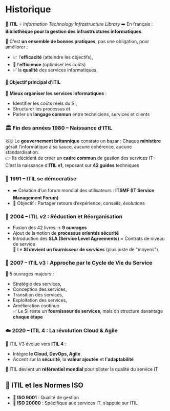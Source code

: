 # Historique

📌 **ITIL** = *Information Technology Infrastructure Library* ➡️ En français : **Bibliothèque pour la gestion des infrastructures informatiques**.

📌 C’est **un ensemble de bonnes pratiques**, pas une obligation, pour améliorer :

- 📈 l’**efficacité** (atteindre les objectifs),
- 💸 l’**efficience** (optimiser les coûts)
- ✅ la **qualité** des services informatiques.

#### **🧮 Objectif principal d’ITIL**

🎯 **Mieux organiser les services informatiques** : 
- Identifier les coûts réels du SI,
- Structurer les processus et
- Parler un **langage commun** entre techniciens, services et clients



### **🏛️ Fin des années 1980 – Naissance d’ITIL**

🇬🇧 Le **gouvernement britannique** constate un bazar : Chaque **ministère** gérait l’informatique à sa sauce, aucune cohérence, aucune standardisation.  
👉 Ils décident de créer un **cadre commun** de gestion des services IT : C’est la naissance d’**ITIL v1**, reposant sur **42 guides** techniques



### **💬 1991 – ITIL se démocratise**

- ➡️ Création d’un forum mondial des utilisateurs : **ITSMF (IT Service Management Forum)** 
- 🔁 Objectif : Partager retours d’expérience, conseils, évolutions

### **🔐 2004 – ITIL v2 : Réduction et Réorganisation**

- Fusion des 42 livres → **9 ouvrages**
- Ajout de la notion de **processus orientés sécurité**
- Introduction des **SLA (Service Level Agreements)** = Contrats de niveau de service  
  🔄 Le **SI devient un fournisseur de *services*** (plus juste de "moyens")



###  **🔄 2007 – ITIL v3 : Approche par le Cycle de Vie du Service**

📘 5 ouvrages majeurs : 
- Stratégie des services,
- Conception des services,
- Transition des services,
- Exploitation des services,
- Amélioration continue  
✅ Le SI reste un **fournisseur de services**, mais on structure davantage **chaque étape**



###  **☁️ 2020 – ITIL 4 : La révolution Cloud & Agile**

🔄 ITIL V3 évolue vers **ITIL 4** : 
- Intègre **le Cloud, DevOps, Agile**
- Accent sur la **sécurité**, la **valeur ajoutée** et **l'adaptabilité**


🎯 ITIL devient un **référentiel mondial** pour piloter la qualité du service IT



## **🧩 ITIL et les Normes ISO**

- 📌 **ISO 9001** : Qualité de gestion 
- 📌 **ISO 20000** : Spécifique aux services IT, s’appuie sur ITIL


